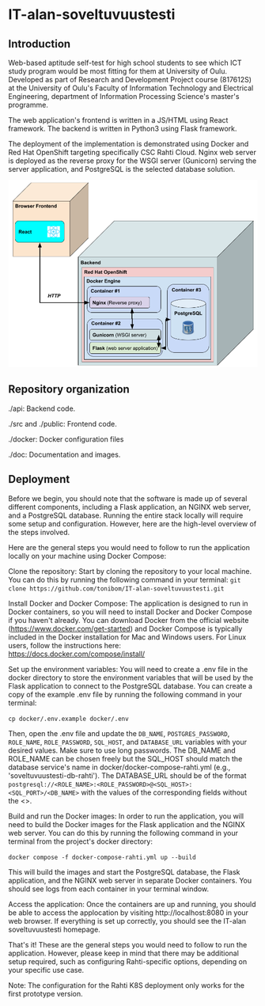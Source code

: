 # IT-alan-soveltuvuustesti

## Introduction
Web-based aptitude self-test for high school students to see which ICT study program would be most fitting for them at University of Oulu. Developed as part of Research and Development Project course  (817612S) at the University of Oulu's Faculty of Information Technology and Electrical Engineering, department of Information Processing Science's master's programme.

The web application's frontend is written in a JS/HTML using React framework. The backend is written in Python3 using Flask framework.

The deployment of the implementation is demonstrated using Docker and Red Hat OpenShift targeting specifically CSC Rahti Cloud. Nginx web server is deployed as the reverse proxy for the WSGI server (Gunicorn) serving the server application, and PostgreSQL is the selected database solution.

![Components of the deployment](doc/img/deployment.png)

## Repository organization

./api: Backend code.

./src and ./public: Frontend code.

./docker: Docker configuration files

./doc: Documentation and images.


## Deployment

Before we begin, you should note that the software is made up of several different components, including a Flask application, an NGINX web server, and a PostgreSQL database. Running the entire stack locally will require some setup and configuration. However, here are the high-level overview of the steps involved.

Here are the general steps you would need to follow to run the application locally on your machine using Docker Compose:

Clone the repository: Start by cloning the repository to your local machine. You can do this by running the following command in your terminal:
`git clone https://github.com/tonibom/IT-alan-soveltuvuustesti.git`

Install Docker and Docker Compose: The application is designed to run in Docker containers, so you will need to install Docker and Docker Compose if you haven't already. You can download Docker from the official website (https://www.docker.com/get-started) and Docker Compose is typically included in the Docker installation for Mac and Windows users. For Linux users, follow the instructions here: https://docs.docker.com/compose/install/

Set up the environment variables: You will need to create a .env file in the docker directory to store the environment variables that will be used by the Flask application to connect to the PostgreSQL database. You can create a copy of the example .env file by running the following command in your terminal:

`cp docker/.env.example docker/.env`

Then, open the .env file and update the `DB_NAME`, `POSTGRES_PASSWORD`, `ROLE_NAME`, `ROLE_PASSWORD`, `SQL_HOST`, and `DATABASE_URL` variables with your desired values. Make sure to use long passwords. The DB_NAME and ROLE_NAME can be chosen freely but the SQL_HOST should match the database service's name in docker/docker-compose-rahti.yml (e.g., 'soveltuvuustesti-db-rahti'). The DATABASE_URL should be of the format `postgresql://<ROLE_NAME>:<ROLE_PASSWORD>@<SQL_HOST>:<SQL_PORT>/<DB_NAME>` with the values of the corresponding fields without the <>.

Build and run the Docker images: In order to run the application, you will need to build the Docker images for the Flask application and the NGINX web server. You can do this by running the following command in your terminal from the project's docker directory:

`docker compose -f docker-compose-rahti.yml up --build`

This will build the images and start the PostgreSQL database, the Flask application, and the NGINX web server in separate Docker containers. You should see logs from each container in your terminal window.

Access the application: Once the containers are up and running, you should be able to access the applocation by visiting http://localhost:8080 in your web browser. If everything is set up correctly, you should see the IT-alan soveltuvuustesti homepage.

That's it! These are the general steps you would need to follow to run the application. However, please keep in mind that there may be additional setup required, such as configuring Rahti-specific options, depending on your specific use case.

Note: The configuration for the Rahti K8S deployment only works for the first prototype version.

